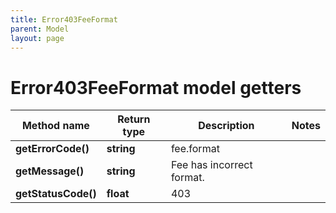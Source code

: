 ```yaml
---
title: Error403FeeFormat
parent: Model
layout: page
---
```


# Error403FeeFormat model getters

Method name | Return type | Description | Notes
------------ | ------------- | ------------- | -------------
**getErrorCode()** | **string** | fee.format |
**getMessage()** | **string** | Fee has incorrect format. |
**getStatusCode()** | **float** | 403 |

